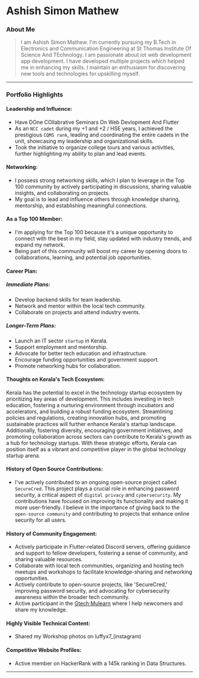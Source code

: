 # Ashish Simon Mathew

### About Me

> I am Ashish Simon Mathew. I'm currently pursuing my B.Tech in Electronics and Communication Engineering at St Thomas Institute Of Science And TEchnology.  I am passionate about iot web development app development. I have developed multiple projects which helped me in enhancing my skills. I maintain an enthusiasm for discovering new tools and technologies for upskilling myself.
---

### Portfolio Highlights

#### Leadership and Influence: 

- Have DOne COllabrative Seminars On Web Devlopment And Flutter
- As an `NCC cadet` during my +1 and +2 / HSE years, I achieved the prestigious `CQMS rank`, leading and coordinating the entire cadets in the unit, showcasing my leadership and organizational skills.
- Took the initiative to organize college tours and various activities, further highlighting my ability to plan and lead events.

#### Networking: 

- I possess strong networking skills, which I plan to leverage in the Top 100 community by actively participating in discussions, sharing valuable insights, and collaborating on projects.
- My goal is to lead and influence others through knowledge sharing, mentorship, and establishing meaningful connections.
  
#### As a Top 100 Member: 

- I'm applying for the Top 100 because it's a unique opportunity to connect with the best in my field, stay updated with industry trends, and expand my network.
- Being part of this community will boost my career by opening doors to collaborations, learning, and potential job opportunities.

#### Career Plan: 

##### Immediate Plans:

- Develop backend skills for team leadership.
- Network and mentor within the local tech community.
- Collaborate on projects and attend industry events.
  
##### Longer-Term Plans:

- Launch an IT sector `startup` in Kerala.
- Support employment and mentorship.
- Advocate for better tech education and infrastructure.
- Encourage funding opportunities and government support.
- Promote networking hubs for collaboration.

#### Thoughts on Kerala's Tech Ecosystem: 

Kerala has the potential to excel in the technology startup ecosystem by prioritizing key areas of development. This includes investing in tech education, fostering a nurturing environment through incubators and accelerators, and building a robust funding ecosystem. Streamlining policies and regulations, creating innovation hubs, and promoting sustainable practices will further enhance Kerala's startup landscape. Additionally, fostering diversity, encouraging government initiatives, and promoting collaboration across sectors can contribute to Kerala's growth as a hub for technology startups. With these strategic efforts, Kerala can position itself as a vibrant and competitive player in the global technology startup arena.

#### History of Open Source Contributions:

- I've actively contributed to an ongoing open-source project called `SecureCred`. This project plays a crucial role in enhancing password security, a critical aspect of `digital privacy` and `cybersecurity`. My contributions have focused on improving its functionality and making it more user-friendly. I believe in the importance of giving back to the `open-source community` and contributing to projects that enhance online security for all users.
  
#### History of Community Engagement:

-  Actively participate in Flutter-related Discord servers, offering guidance and support to fellow developers, fostering a sense of community, and sharing valuable resources.
-  Collaborate with local tech communities, organizing and hosting tech meetups and workshops to facilitate knowledge-sharing and networking opportunities.
-  Actively contribute to open-source projects, like 'SecureCred,' improving password security, and advocating for cybersecurity awareness within the broader tech community.
-  Active participant in the [Gtech Mulearn](https://discord.gg/tech-community) where I help newcomers and share my knowledge.

#### Highly Visible Technical Content:

-  Shared my Workshop photos on luffyx7_(instagram)

#### Competitive Website Profiles:

- Active member on HackerRank with a 145k ranking in Data Structures.
---
